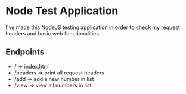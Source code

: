 # Node Test Application

I've made this NodeJS testing application in order to check my request
headers and basic web functionalities.

## Endpoints

- / => index.html
- /headers => print all request headers
- /add => add a new number in list
- /view => view all numbers in list


